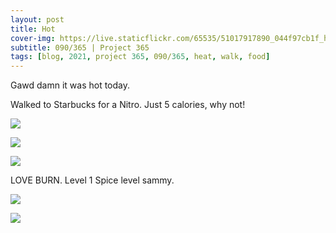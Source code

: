 ```yaml
---
layout: post
title: Hot
cover-img: https://live.staticflickr.com/65535/51017917890_044f97cb1f_h.jpg
subtitle: 090/365 | Project 365
tags: [blog, 2021, project 365, 090/365, heat, walk, food]
---
```

<style>
  .intro-header.big-img {
    background-position:center 
  }
</style>
Gawd damn it was hot today.

Walked to Starbucks for a Nitro. Just 5 calories, why not!
<p class="post-img-wrap">
  <img src="https://live.staticflickr.com/65535/51002176324_09ac4dd71c_h.jpg">
</p>
<p class="post-img-wrap">
  <img src="https://live.staticflickr.com/65535/51017917890_044f97cb1f_h.jpg">
</p>
<p class="post-img-wrap">
  <img src="https://live.staticflickr.com/65535/51087193342_2f77c3ee79_h.jpg">
</p>
LOVE BURN. Level 1 Spice level sammy.
<p class="post-img-wrap">
  <img src="https://live.staticflickr.com/65535/51087103376_20615b2de1_h.jpg">
</p>
<p class="post-img-wrap">
  <img src="https://live.staticflickr.com/65535/51002177024_dce2bac85d_h.jpg">
</p>

